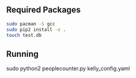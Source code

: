 
## Required Packages

```bash
sudo pacman -S gcc
sudo pip2 install -e .
touch test.db
```

## Running
sudo python2 peoplecounter.py kelly_config.yaml

